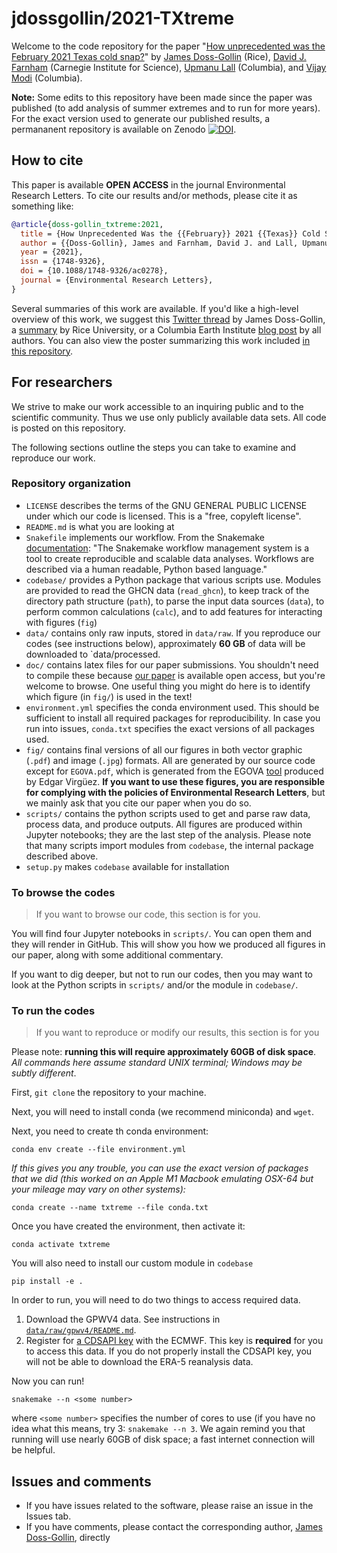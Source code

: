 # jdossgollin/2021-TXtreme

Welcome to the code repository for the paper "[How unprecedented was the February 2021 Texas cold snap?](https://doi.org/10.1088/1748-9326/ac0278)" by [James Doss-Gollin](https://dossgollin-lab.github.io/) (Rice), [David J. Farnham](https://www.davidjfarnham.com/) (Carnegie Institute for Science), [Upmanu Lall](http://www.columbia.edu/~ula2/) (Columbia), and [Vijay Modi](https://www.me.columbia.edu/faculty/vijay-modi) (Columbia).

**Note:** 
Some edits to this repository have been made since the paper was published (to add analysis of summer extremes and to run for more years).
For the exact version used to generate our published results, a permananent repository is available on Zenodo [![DOI](https://zenodo.org/badge/339750007.svg)](https://zenodo.org/badge/latestdoi/339750007).

## How to cite

This paper is available **OPEN ACCESS** in the journal Environmental Research Letters.
To cite our results and/or methods, please cite it as something like:

```bibtex
@article{doss-gollin_txtreme:2021,
  title = {How Unprecedented Was the {{February}} 2021 {{Texas}} Cold Snap?},
  author = {{Doss-Gollin}, James and Farnham, David J. and Lall, Upmanu and Modi, Vijay},
  year = {2021},
  issn = {1748-9326},
  doi = {10.1088/1748-9326/ac0278},
  journal = {Environmental Research Letters},
}
```

Several summaries of this work are available.
If you'd like a high-level overview of this work, we suggest this [Twitter thread](https://twitter.com/jdossgollin/status/1395484338750431237) by James Doss-Gollin, a [summary](https://cee.rice.edu/news/was-februarys-winter-storm-texas-unprecedented) by Rice University, or a Columbia Earth Institute [blog post](https://blogs.ei.columbia.edu/2021/03/16/unprecedented-texas-cold-snap/) by all authors.
You can also view the poster summarizing this work included [in this repository](./doc/agu21/poster.pdf).

## For researchers

We strive to make our work accessible to an inquiring public and to the scientific community.
Thus we use only publicly available data sets.
All code is posted on this repository.

The following sections outline the steps you can take to examine and reproduce our work.

### Repository organization

- `LICENSE` describes the terms of the GNU GENERAL PUBLIC LICENSE under which our code is licensed. This is a "free, copyleft license".
- `README.md` is what you are looking at
- `Snakefile` implements our workflow. From the Snakemake [documentation](snakemake.readthedocs.io/): "The Snakemake workflow management system is a tool to create reproducible and scalable data analyses. Workflows are described via a human readable, Python based language."
- `codebase/` provides a Python package that various scripts use. Modules are provided to read the GHCN data (`read_ghcn`), to keep track of the directory path structure (`path`), to parse the input data sources (`data`), to perform common calculations (`calc`), and to add features for interacting with figures (`fig`)
- `data/` contains only raw inputs, stored in `data/raw`. If you reproduce our codes (see instructions below), approximately **60 GB** of data will be downloaded to `data/processed.
- `doc/` contains latex files for our paper submissions. You shouldn't need to compile these because [our paper](https://doi.org/10.1088/1748-9326/ac0278) is available open access, but you're welcome to browse. One useful thing you might do here is to identify which figure (in `fig/`) is used in the text!
- `environment.yml` specifies the conda environment used. This should be sufficient to install all required packages for reproducibility. In case you run into issues, `conda.txt` specifies the exact versions of all packages used.
- `fig/` contains final versions of all our figures in both vector graphic (`.pdf`) and image (`.jpg`) formats. All are generated by our source code except for `EGOVA.pdf`, which is generated from the EGOVA [tool](https://bit.ly/EGOVA) produced by Edgar Virgüez. **If you want to use these figures, you are responsible for complying with the policies of Environmental Research Letters**, but we mainly ask that you cite our paper when you do so.
- `scripts/` contains the python scripts used to get and parse raw data, process data, and produce outputs. All figures are produced within Jupyter notebooks; they are the last step of the analysis. Please note that many scripts import modules from `codebase`, the internal package described above.
- `setup.py` makes `codebase` available for installation

### To browse the codes

> If you want to browse our code, this section is for you.

You will find four Jupyter notebooks in `scripts/`.
You can open them and they will render in GitHub.
This will show you how we produced all figures in our paper, along with some additional commentary.

If you want to dig deeper, but not to run our codes, then you may want to look at the Python scripts in `scripts/` and/or the module in `codebase/`.

### To run the codes

> If you want to reproduce or modify our results, this section is for you

Please note: **running this will require approximately 60GB of disk space**.
_All commands here assume standard UNIX terminal; Windows may be subtly different_.

First, `git clone` the repository to your machine.

Next, you will need to install conda (we recommend miniconda) and `wget`.

Next, you need to create th conda environment:

```shell
conda env create --file environment.yml
```

_If this gives you any trouble, you can use the exact version of packages that we did (this worked on an Apple M1 Macbook emulating OSX-64 but your mileage may vary on other systems):_

```shell
conda create --name txtreme --file conda.txt
```

Once you have created the environment, then activate it:

```shell
conda activate txtreme
```

You will also need to install our custom module in `codebase`

```shell
pip install -e .
```

In order to run, you will need to do two things to access required data.

1. Download the GPWV4 data. See instructions in [`data/raw/gpwv4/README.md`](data/raw/gpwv4/README.md).
1. Register for [a CDSAPI key](https://cds.climate.copernicus.eu/api-how-to) with the ECMWF. This key is **required** for you to access this data. If you do not properly install the CDSAPI key, you will not be able to download the ERA-5 reanalysis data.

Now you can run!

```shell
snakemake --n <some number>
```

where `<some number>` specifies the number of cores to use (if you have no idea what this means, try 3: `snakemake --n 3`.
We again remind you that running will use nearly 60GB of disk space; a fast internet connection will be helpful.

## Issues and comments

- If you have issues related to the software, please raise an issue in the Issues tab.
- If you have comments, please contact the corresponding author, [James Doss-Gollin](https://jdossgollin.github.io), directly
